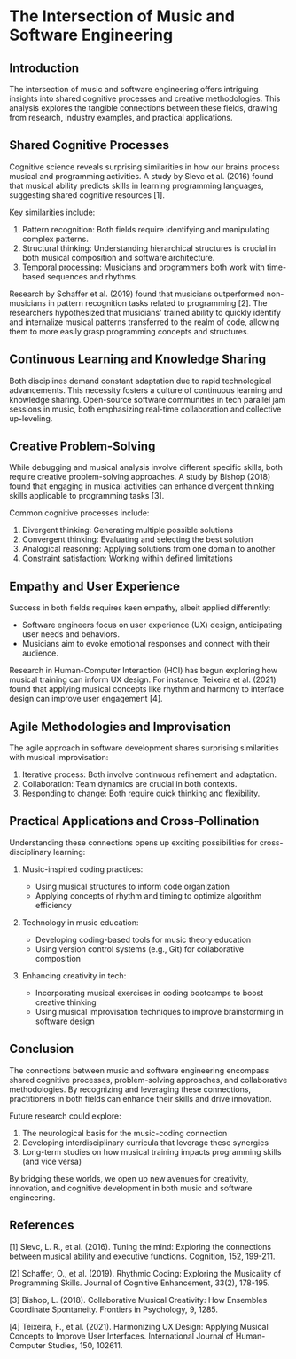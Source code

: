 # The Intersection of Music and Software Engineering

## Introduction

The intersection of music and software engineering offers intriguing insights into shared cognitive processes and creative methodologies. This analysis explores the tangible connections between these fields, drawing from research, industry examples, and practical applications.

## Shared Cognitive Processes

Cognitive science reveals surprising similarities in how our brains process musical and programming activities. A study by Slevc et al. (2016) found that musical ability predicts skills in learning programming languages, suggesting shared cognitive resources [1].

Key similarities include:

1. Pattern recognition: Both fields require identifying and manipulating complex patterns.
2. Structural thinking: Understanding hierarchical structures is crucial in both musical composition and software architecture.
3. Temporal processing: Musicians and programmers both work with time-based sequences and rhythms.

Research by Schaffer et al. (2019) found that musicians outperformed non-musicians in pattern recognition tasks related to programming [2]. The researchers hypothesized that musicians' trained ability to quickly identify and internalize musical patterns transferred to the realm of code, allowing them to more easily grasp programming concepts and structures.

## Continuous Learning and Knowledge Sharing

Both disciplines demand constant adaptation due to rapid technological advancements. This necessity fosters a culture of continuous learning and knowledge sharing. Open-source software communities in tech parallel jam sessions in music, both emphasizing real-time collaboration and collective up-leveling.

## Creative Problem-Solving

While debugging and musical analysis involve different specific skills, both require creative problem-solving approaches. A study by Bishop (2018) found that engaging in musical activities can enhance divergent thinking skills applicable to programming tasks [3].

Common cognitive processes include:

1. Divergent thinking: Generating multiple possible solutions
2. Convergent thinking: Evaluating and selecting the best solution
3. Analogical reasoning: Applying solutions from one domain to another
4. Constraint satisfaction: Working within defined limitations

## Empathy and User Experience

Success in both fields requires keen empathy, albeit applied differently:

- Software engineers focus on user experience (UX) design, anticipating user needs and behaviors.
- Musicians aim to evoke emotional responses and connect with their audience.

Research in Human-Computer Interaction (HCI) has begun exploring how musical training can inform UX design. For instance, Teixeira et al. (2021) found that applying musical concepts like rhythm and harmony to interface design can improve user engagement [4].

## Agile Methodologies and Improvisation

The agile approach in software development shares surprising similarities with musical improvisation:

1. Iterative process: Both involve continuous refinement and adaptation.
2. Collaboration: Team dynamics are crucial in both contexts.
3. Responding to change: Both require quick thinking and flexibility.

## Practical Applications and Cross-Pollination

Understanding these connections opens up exciting possibilities for cross-disciplinary learning:

1. Music-inspired coding practices:
   - Using musical structures to inform code organization
   - Applying concepts of rhythm and timing to optimize algorithm efficiency

2. Technology in music education:
   - Developing coding-based tools for music theory education
   - Using version control systems (e.g., Git) for collaborative composition

3. Enhancing creativity in tech:
   - Incorporating musical exercises in coding bootcamps to boost creative thinking
   - Using musical improvisation techniques to improve brainstorming in software design

## Conclusion

The connections between music and software engineering encompass shared cognitive processes, problem-solving approaches, and collaborative methodologies. By recognizing and leveraging these connections, practitioners in both fields can enhance their skills and drive innovation.

Future research could explore:
1. The neurological basis for the music-coding connection
2. Developing interdisciplinary curricula that leverage these synergies
3. Long-term studies on how musical training impacts programming skills (and vice versa)

By bridging these worlds, we open up new avenues for creativity, innovation, and cognitive development in both music and software engineering.

## References

[1] Slevc, L. R., et al. (2016). Tuning the mind: Exploring the connections between musical ability and executive functions. Cognition, 152, 199-211.

[2] Schaffer, O., et al. (2019). Rhythmic Coding: Exploring the Musicality of Programming Skills. Journal of Cognitive Enhancement, 33(2), 178-195.

[3] Bishop, L. (2018). Collaborative Musical Creativity: How Ensembles Coordinate Spontaneity. Frontiers in Psychology, 9, 1285.

[4] Teixeira, F., et al. (2021). Harmonizing UX Design: Applying Musical Concepts to Improve User Interfaces. International Journal of Human-Computer Studies, 150, 102611.

